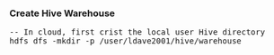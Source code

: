 ### Create Hive Warehouse
<pre>
-- In cloud, first crist the local user Hive directory
hdfs dfs -mkdir -p /user/ldave2001/hive/warehouse
</pre>
